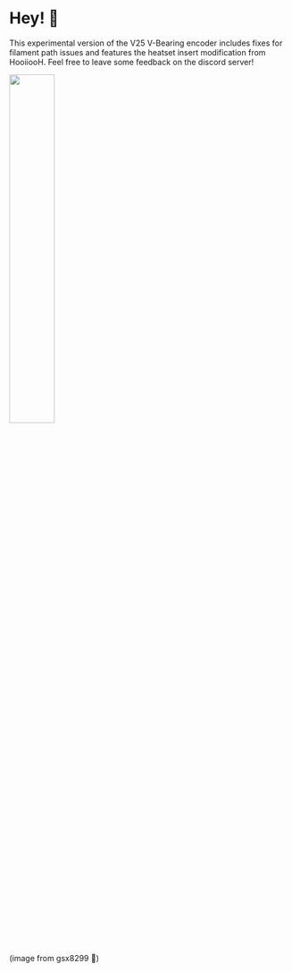 # Hey! 🥕

This experimental version of the V25 V-Bearing encoder includes fixes for filament path issues and features the heatset insert modification from HooiiooH. Feel free to leave some feedback on the discord server! 

 <img src="https://github.com/kevinakasam/ERCF_Filament_Cutter/blob/main/Images/V25Encoder.jpg?raw=true" width=40% >

(image from gsx8299 🥕)
